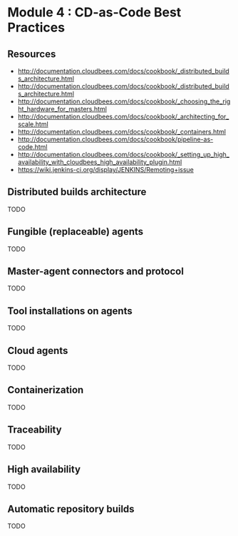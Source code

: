 Module 4 : CD-as-Code Best Practices
=====================================
Resources
---------
* http://documentation.cloudbees.com/docs/cookbook/_distributed_builds_architecture.html
* http://documentation.cloudbees.com/docs/cookbook/_distributed_builds_architecture.html
* http://documentation.cloudbees.com/docs/cookbook/_choosing_the_right_hardware_for_masters.html
* http://documentation.cloudbees.com/docs/cookbook/_architecting_for_scale.html
* http://documentation.cloudbees.com/docs/cookbook/_containers.html
* http://documentation.cloudbees.com/docs/cookbook/pipeline-as-code.html
* http://documentation.cloudbees.com/docs/cookbook/_setting_up_high_availability_with_cloudbees_high_availability_plugin.html
* https://wiki.jenkins-ci.org/display/JENKINS/Remoting+issue

Distributed builds architecture
-------------------------------
TODO

Fungible (replaceable) agents
-----------------------------
TODO

Master-agent connectors and protocol
------------------------------------
TODO

Tool installations on agents
----------------------------
TODO

Cloud agents
------------
TODO

Containerization
----------------
TODO

Traceability
------------
TODO

High availability
-----------------
TODO

Automatic repository builds
---------------------------
TODO
